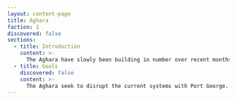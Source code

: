 ```yaml
---
layout: content-page
title: Aghara
faction: 1
discovered: false
sections:
  - title: Introduction
    content: >-
      The Aghara have slowly been building in number over recent months. Mostly thought to be an unorganized group, they have been seen around town vandalizing buildings and causing mild inconveniences. Little is known about them or their goals.
  - title: Goals
    discovered: false
    content: >-
      The Aghara seek to disrupt the current systems with Port George. They present that they are looking to take power away from the rich and selfish and give back to the "true citizens" of Port George. However, they are secretly controlled by a more sinister crime syndicate. The {{organization}} used to make large amount of money off drugs and other crimes within the city. However, due to the increase in available jobs and food and decrease in poverty, their income has dramatically decreased. They aim to destabilize the city to create a large imbalance of power and wealth in order to once again take advantage of the city's impoverished citizens.
---
```

